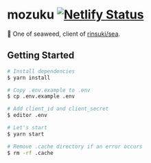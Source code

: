 mozuku [![Netlify Status](https://api.netlify.com/api/v1/badges/ef4b9535-2388-411f-806b-bbb97ea1e4ec/deploy-status)](https://app.netlify.com/sites/mozuku/deploys)
===
:whale: One of seaweed, client of [rinsuki/sea](https://github.com/rinsuki/sea).

## Getting Started

```sh
# Install dependencies
$ yarn install

# Copy .env.example to .env
$ cp .env.example .env

# Add client_id and client_secret
$ editor .env

# Let's start
$ yarn start

# Remove .cache directory if an error occurs
$ rm -rf .cache
```
